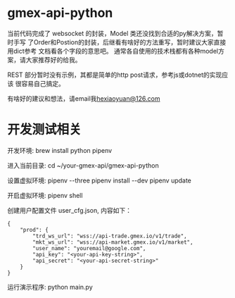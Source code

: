 # gmex-api-python

当前代码完成了 websocket 的封装，Model 类还没找到合适的py解决方案，暂时手写
了Order和Postion的封装，后继看有啥好的方法重写，暂时建议大家直接用dict参考
文档看各个字段的意思吧。
通常各自使用的技术栈都有各种model方案，请大家推荐好的给我。

REST 部分暂时没有示例，其都是简单的http post请求，参考js或dotnet的实现应该
很容易自己搞定。

有啥好的建议和想法，请email我<hexiaoyuan@126.com>

# 开发测试相关

开发环境:
brew install python pipenv

进入当前目录:
cd ~/your-gmex-api/gmex-api-python

设置虚拟环境:
pipenv --three
pipenv install --dev
pipenv update

开启虚拟环境:
pipenv shell

创建用户配置文件 user_cfg.json, 内容如下：
```
{
    "prod": {
        "trd_ws_url": "wss://api-trade.gmex.io/v1/trade",
        "mkt_ws_url": "wss://api-market.gmex.io/v1/market",
        "user_name": "youremail@google.com",
        "api_key": "<your-api-key-string>",
        "api_secret": "<your-api-secret-string>"
    }
}
```

运行演示程序:
python main.py

